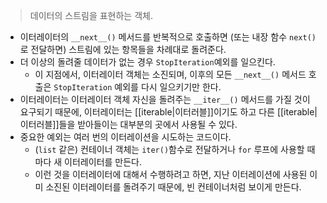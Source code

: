 > 데이터의 스트림을 표현하는 객체.

- 이터레이터의 `__next__()` 메서드를 반복적으로 호출하면 (또는 내장 함수 `next()`로 전달하면) 스트림에 있는 항목들을 차례대로 돌려준다.
- 더 이상의 돌려줄 데이터가 없는 경우 `StopIteration`예외를 일으킨다. 
	- 이 지점에서, 이터레이터 객체는 소진되며, 이후의 모든 `__next__()` 메서드 호출은 `StopIteration` 예외를 다시 일으키기만 한다.
- 이터레이터는 이터레이터 객체 자신을 돌려주는 `__iter__()` 메서드를 가질 것이 요구되기 때문에, 이터레이터는 [[iterable|이터러블]]이기도 하고 다른 [[iterable|이터러블]]들을 받아들이는 대부분의 곳에서 사용될 수 있다.
- 중요한 예외는 여러 번의 이터레이션을 시도하는 코드이다.
	- (`list` 같은) 컨테이너 객체는 `iter()`함수로 전달하거나 `for` 루프에 사용할 때마다 새 이터레이터를 만든다.
	- 이런 것을 이터레이터에 대해서 수행하려고 하면, 지난 이터레이션에 사용된 이미 소진된 이터레이터를 돌려주기 때문에, 빈 컨테이너처럼 보이게 만든다.